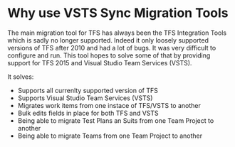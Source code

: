 # Why use VSTS Sync Migration Tools
The main migration tool for TFS has always been the TFS Integration Tools which is sadly no longer supported. Indeed it only loosely supported versions of TFS after 2010 and had a lot of bugs. It was very difficult to configure and run. This tool hopes to solve some of that by providing support for TFS 2015 and Visual Studio Team Services (VSTS).

It solves:

 - Supports all currenlty supported version of TFS
 - Supports Visual Studio Team Services (VSTS)
 - Migrates work items from one instace of TFS/VSTS to another
 - Bulk edits fields in place for both TFS and VSTS
 - Being able to migrate Test Plans an Suits from one Team Project to another
 - Being able to migrate Teams from one Team Project to another

